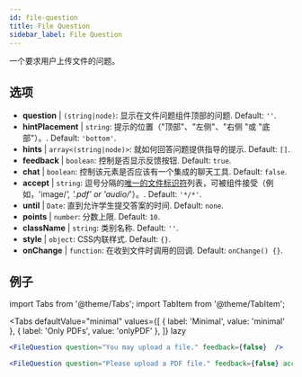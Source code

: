 ```yaml
---
id: file-question 
title: File Question
sidebar_label: File Question
---
```


一个要求用户上传文件的问题。

## 选项

* __question__ | `(string|node)`: 显示在文件问题组件顶部的问题. Default: `''`.
* __hintPlacement__ | `string`: 提示的位置（"顶部"、"左侧"、"右侧 "或 "底部"）。. Default: `'bottom'`.
* __hints__ | `array<(string|node)>`: 就如何回答问题提供指导的提示. Default: `[]`.
* __feedback__ | `boolean`: 控制是否显示反馈按钮. Default: `true`.
* __chat__ | `boolean`: 控制该元素是否应该有一个集成的聊天工具. Default: `false`.
* __accept__ | `string`: 逗号分隔的[唯一的文件标识符](https://developer.mozilla.org/en-US/docs/Web/HTML/Element/input/file#unique_file_type_specifiers)列表，可被组件接受（例如，'image/*', '.pdf' or 'audio/*'）。. Default: `'*/*'`.
* __until__ | `Date`: 直到允许学生提交答案的时间. Default: `none`.
* __points__ | `number`: 分数上限. Default: `10`.
* __className__ | `string`: 类别名称. Default: `''`.
* __style__ | `object`: CSS内联样式. Default: `{}`.
* __onChange__ | `function`: 在收到文件时调用的回调. Default: `onChange() {}`.


## 例子

import Tabs from '@theme/Tabs';
import TabItem from '@theme/TabItem';

<Tabs
    defaultValue="minimal"
    values={[
        { label: 'Minimal', value: 'minimal' },
        { label: 'Only PDFs', value: 'onlyPDF' },
    ]}
    lazy
>

<TabItem value="minimal">

```jsx live
<FileQuestion question="You may upload a file." feedback={false}  />
```
</TabItem>

<TabItem value="onlyPDF">

```jsx live
<FileQuestion question="Please upload a PDF file." feedback={false} accept=".pdf" />
```

</TabItem>

</Tabs>
